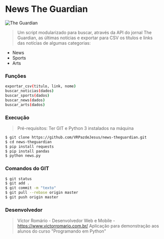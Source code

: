 # News The Guardian

![The Guardian](https://media-manager.noticiasaominuto.com/naom_5ae1d9b0e3b1e.jpg?&w=1920)

> Um script modularizado para buscar, através da API do jornal The Guardian, as últimas notícias e exportar para CSV os títulos e links das notícias de algumas categorias:

  - News
  - Sports
  - Arts

### Funções 

```sh
exportar_csv(titulo, link, nome)
buscar_noticias(dados)
buscar_sports(dados)
buscar_news(dados)
buscar_arts(dados)
```

### Execução
> Pré-requisitos: Ter GIT e Python 3 instalados na máquina
```sh
$ git clone https://github.com/VRPazdeJesus/news-theguardian.git
$ cd news-theguardian
$ pip install requests
$ pip install pandas
$ python news.py
```
### Comandos do GIT
```sh
$ git status
$ git add .
$ git commit -m "texto"
$ git pull --rebase origin master
$ git push origin master
```

### Desenvolvedor
> Víctor Romário - 
> Desenvolvedor Web e Mobile - https://www.victorromario.com.br/
> Aplicação para demonstração aos alunos do curso "Programando em Python"
